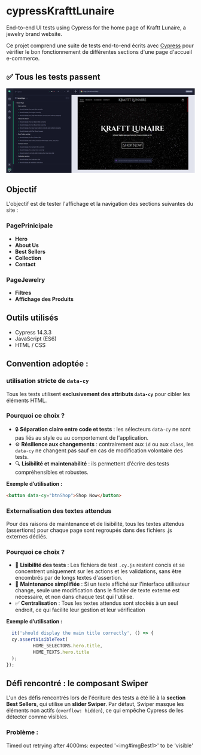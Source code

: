 # cypressKrafttLunaire
End-to-end UI tests using Cypress for the home page of Kraftt Lunaire, a jewelry brand website.

Ce projet comprend une suite de tests end-to-end écrits avec [Cypress](https://www.cypress.io/) pour vérifier le bon fonctionnement de différentes sections d'une page d'accueil e-commerce.

## ✅ Tous les tests passent

![Tests passant avec succès](./screenshots/tests-passing.png)

## Objectif

L'objectif est de tester l'affichage et la navigation des sections suivantes du site :

### PagePrinicipale
- **Hero**
- **About Us**
- **Best Sellers**
- **Collection**
- **Contact**

### PageJewelry
- **Filtres**
- **Affichage des Produits**

## Outils utilisés

- Cypress 14.3.3
- JavaScript (ES6)
- HTML / CSS

## Convention adoptée : 
### utilisation stricte de `data-cy`

Tous les tests utilisent **exclusivement des attributs `data-cy`** pour cibler les éléments HTML.

### Pourquoi ce choix ?

- 🔒 **Séparation claire entre code et tests** : les sélecteurs `data-cy` ne sont pas liés au style ou au comportement de l'application.
- ⚙️ **Résilience aux changements** : contrairement aux `id` ou aux `class`, les `data-cy` ne changent pas sauf en cas de modification volontaire des tests.
- 🔍 **Lisibilité et maintenabilité** : ils permettent d’écrire des tests compréhensibles et robustes.

**Exemple d’utilisation :**
```html
<button data-cy="btnShop">Shop Now</button>
```

### Externalisation des textes attendus

Pour des raisons de maintenance et de lisibilité, tous les textes attendus (assertions) pour chaque page sont regroupés dans des fichiers .js externes dédiés.
### Pourquoi ce choix ?

- 📖 **Lisibilité des tests** : Les fichiers de test `.cy.js` restent concis et 
  se concentrent uniquement sur les actions et les validations, sans être encombrés par de longs textes d'assertion.
- 🔄 **Maintenance simplifiée** : Si un texte affiché sur l'interface 
  utilisateur change, seule une modification dans le fichier de texte externe est nécessaire, et non dans chaque test qui l'utilise.
- ✅ **Centralisation** : Tous les textes attendus sont stockés à un seul 
  endroit, ce qui facilite leur gestion et leur vérification

**Exemple d’utilisation :**
```js
  it('should display the main title correctly', () => {
  cy.assertVisibleText(
          HOME_SELECTORS.hero.title,
          HOME_TEXTS.hero.title
  );
});
```

## Défi rencontré : le composant Swiper

L'un des défis rencontrés lors de l'écriture des tests a été lié à la **section Best Sellers**, qui utilise un **slider Swiper**. Par défaut, Swiper masque les éléments non actifs (`overflow: hidden`), ce qui empêche Cypress de les détecter comme visibles.

### Problème :

Timed out retrying after 4000ms: expected '<img#imgBest1>' to be 'visible'
